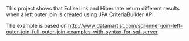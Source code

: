 

This project shows that EcliseLink and Hibernate return different 
results when a left outer join is created using JPA CriteriaBuilder API.


The example is based on http://www.datamartist.com/sql-inner-join-left-outer-join-full-outer-join-examples-with-syntax-for-sql-server